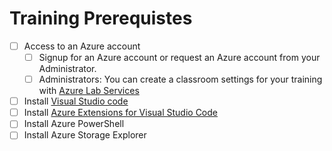 # Training Prerequistes

 - [ ] Access to an Azure account
	 - [ ] Signup for an Azure account or request an Azure account from your Administrator.   
	 - [ ] Administrators:   You can create a classroom settings for your training with [Azure Lab Services](http://labs.azure.com)  
 - [ ]  Install [Visual Studio code](http://code.visualstudio.com) 
 - [ ] Install [Azure Extensions for Visual Studio Code](https://code.visualstudio.com/docs/azure/extensions)
 - [ ] Install Azure PowerShell
 - [ ] Install Azure Storage Explorer

<!--stackedit_data:
eyJoaXN0b3J5IjpbMTUzMTI4NjM4NywxNjU1MjI0MTYxXX0=
-->